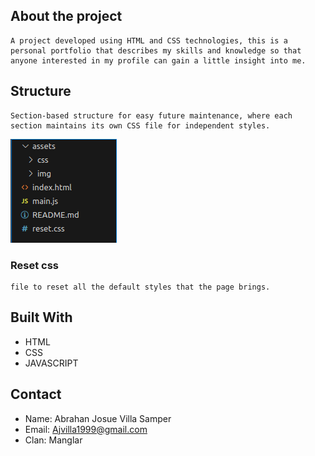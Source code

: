 ## About the project

```
A project developed using HTML and CSS technologies, this is a personal portfolio that describes my skills and knowledge so that anyone interested in my profile can gain a little insight into me.
```

## Structure

```
Section-based structure for easy future maintenance, where each section maintains its own CSS file for independent styles.

```
![alt text](assets/img/structura.png)

### Reset css
```
file to reset all the default styles that the page brings.
```

## Built With
- HTML
- CSS
- JAVASCRIPT

## Contact
- Name: Abrahan Josue Villa Samper
- Email: Ajvilla1999@gmail.com
- Clan: Manglar